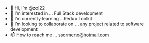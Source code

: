 - 👋 Hi, I’m @zol22
- 👀 I’m interested in ... Full Stack development
- 🌱 I’m currently learning ...Redux Toolkit
- 💞️ I’m looking to collaborate on ... any project related to software development
- 📫 How to reach me ... ssormeno@hotmail.com

<!---
zol22/zol22 is a ✨ special ✨ repository because its `README.md` (this file) appears on your GitHub profile.
You can click the Preview link to take a look at your changes.
--->

